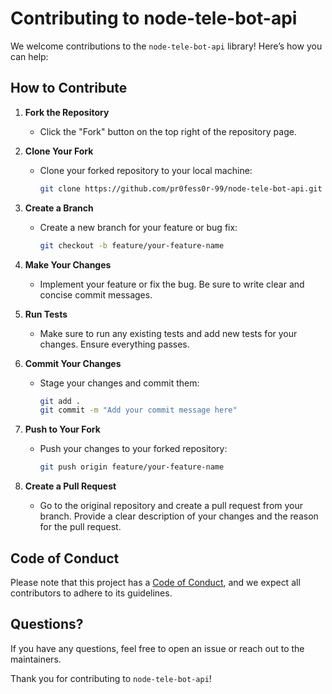 # Contributing to node-tele-bot-api

We welcome contributions to the `node-tele-bot-api` library! Here’s how you can help:

## How to Contribute

1. **Fork the Repository**
   - Click the "Fork" button on the top right of the repository page.

2. **Clone Your Fork**
   - Clone your forked repository to your local machine:
     ```bash
     git clone https://github.com/pr0fess0r-99/node-tele-bot-api.git
     ```

3. **Create a Branch**
   - Create a new branch for your feature or bug fix:
     ```bash
     git checkout -b feature/your-feature-name
     ```

4. **Make Your Changes**
   - Implement your feature or fix the bug. Be sure to write clear and concise commit messages.

5. **Run Tests**
   - Make sure to run any existing tests and add new tests for your changes. Ensure everything passes.

6. **Commit Your Changes**
   - Stage your changes and commit them:
     ```bash
     git add .
     git commit -m "Add your commit message here"
     ```

7. **Push to Your Fork**
   - Push your changes to your forked repository:
     ```bash
     git push origin feature/your-feature-name
     ```

8. **Create a Pull Request**
   - Go to the original repository and create a pull request from your branch. Provide a clear description of your changes and the reason for the pull request.

## Code of Conduct

Please note that this project has a [Code of Conduct](CODE_OF_CONDUCT.md), and we expect all contributors to adhere to its guidelines.

## Questions?

If you have any questions, feel free to open an issue or reach out to the maintainers.

Thank you for contributing to `node-tele-bot-api`!